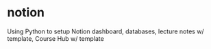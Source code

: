 # notion
Using Python to setup Notion dashboard, databases, lecture notes w/ template, Course Hub w/ template
